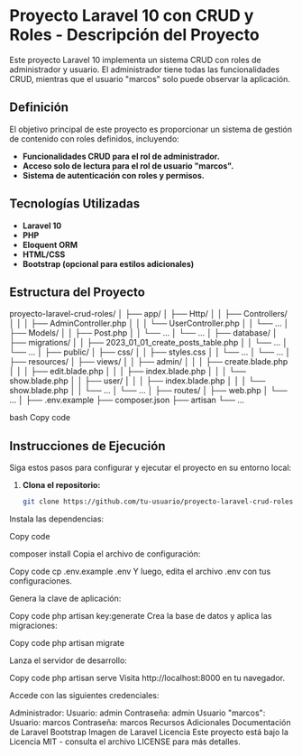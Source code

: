 # Proyecto Laravel 10 con CRUD y Roles - Descripción del Proyecto

Este proyecto Laravel 10 implementa un sistema CRUD con roles de administrador y usuario. El administrador tiene todas las funcionalidades CRUD, mientras que el usuario "marcos" solo puede observar la aplicación. 

## Definición

El objetivo principal de este proyecto es proporcionar un sistema de gestión de contenido con roles definidos, incluyendo:

- **Funcionalidades CRUD para el rol de administrador.**
- **Acceso solo de lectura para el rol de usuario "marcos".**
- **Sistema de autenticación con roles y permisos.**

## Tecnologías Utilizadas

- **Laravel 10**
- **PHP**
- **Eloquent ORM**
- **HTML/CSS**
- **Bootstrap (opcional para estilos adicionales)**

## Estructura del Proyecto

proyecto-laravel-crud-roles/
│
├── app/
│ ├── Http/
│ │ ├── Controllers/
│ │ │ ├── AdminController.php
│ │ │ └── UserController.php
│ │ └── ...
│ ├── Models/
│ │ ├── Post.php
│ │ └── ...
│ └── ...
│
├── database/
│ ├── migrations/
│ │ ├── 2023_01_01_create_posts_table.php
│ │ └── ...
│ └── ...
│
├── public/
│ ├── css/
│ │ ├── styles.css
│ │ └── ...
│ └── ...
│
├── resources/
│ ├── views/
│ │ ├── admin/
│ │ │ ├── create.blade.php
│ │ │ ├── edit.blade.php
│ │ │ ├── index.blade.php
│ │ │ └── show.blade.php
│ │ ├── user/
│ │ │ ├── index.blade.php
│ │ │ └── show.blade.php
│ │ └── ...
│ └── ...
│
├── routes/
│ ├── web.php
│ └── ...
│
├── .env.example
├── composer.json
├── artisan
└── ...

bash
Copy code

## Instrucciones de Ejecución

Siga estos pasos para configurar y ejecutar el proyecto en su entorno local:

1. **Clona el repositorio:**

   ```bash
   git clone https://github.com/tu-usuario/proyecto-laravel-crud-roles.git
Instala las dependencias:


Copy code


composer install
Copia el archivo de configuración:




Copy code
cp .env.example .env
Y luego, edita el archivo .env con tus configuraciones.


Genera la clave de aplicación:

Copy code
php artisan key:generate
Crea la base de datos y aplica las migraciones:


Copy code
php artisan migrate


Lanza el servidor de desarrollo:

Copy code
php artisan serve
Visita http://localhost:8000 en tu navegador.

Accede con las siguientes credenciales:

Administrador:
Usuario: admin
Contraseña: admin
Usuario "marcos":
Usuario: marcos
Contraseña: marcos
Recursos Adicionales
Documentación de Laravel
Bootstrap
Imagen de Laravel
Licencia
Este proyecto está bajo la Licencia MIT - consulta el archivo LICENSE para más detalles.